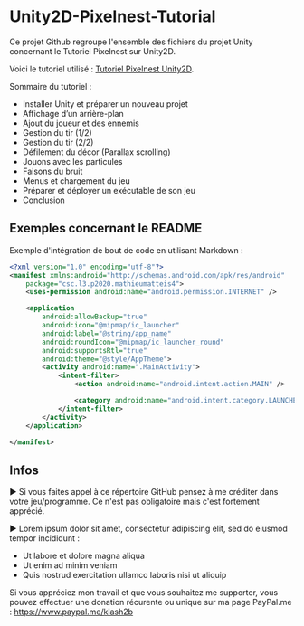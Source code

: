 # Unity2D-Pixelnest-Tutorial

Ce projet Github regroupe l'ensemble des fichiers du projet Unity concernant le Tutoriel Pixelnest sur Unity2D.

Voici le tutoriel utilisé :
[Tutoriel Pixelnest Unity2D](https://pixelnest.io/tutorials/creer-un-jeu-2d-avec-unity/).

Sommaire du tutoriel :
- Installer Unity et préparer un nouveau projet
- Affichage d’un arrière-plan
- Ajout du joueur et des ennemis
- Gestion du tir (1/2)
- Gestion du tir (2/2)
- Défilement du décor (Parallax scrolling)
- Jouons avec les particules
- Faisons du bruit
- Menus et chargement du jeu
- Préparer et déployer un exécutable de son jeu
- Conclusion

## Exemples concernant le README

Exemple d'intégration de bout de code en utilisant Markdown :

```xml
<?xml version="1.0" encoding="utf-8"?>
<manifest xmlns:android="http://schemas.android.com/apk/res/android"
    package="csc.l3.p2020.mathieumatteis4">
    <uses-permission android:name="android.permission.INTERNET" />

    <application
        android:allowBackup="true"
        android:icon="@mipmap/ic_launcher"
        android:label="@string/app_name"
        android:roundIcon="@mipmap/ic_launcher_round"
        android:supportsRtl="true"
        android:theme="@style/AppTheme">
        <activity android:name=".MainActivity">
            <intent-filter>
                <action android:name="android.intent.action.MAIN" />

                <category android:name="android.intent.category.LAUNCHER" />
            </intent-filter>
        </activity>
    </application>

</manifest>
```

## Infos

► Si vous faites appel à ce répertoire GitHub pensez à me créditer dans votre jeu/programme. Ce n'est pas obligatoire mais c'est fortement apprécié.

► Lorem ipsum dolor sit amet, consectetur adipiscing elit, sed do eiusmod tempor incididunt :
- Ut labore et dolore magna aliqua
- Ut enim ad minim veniam
- Quis nostrud exercitation ullamco laboris nisi ut aliquip

Si vous appréciez mon travail et que vous souhaitez me supporter, vous pouvez effectuer une donation récurente ou unique sur ma page PayPal.me : https://www.paypal.me/klash2b